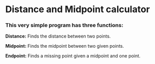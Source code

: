 # **Distance and Midpoint calculator** 
### This very simple program has three functions:

**Distance:** Finds the distance between two points. 

**Midpoint:** Finds the midpoint between two given points.

**Endpoint:** Finds a missing point given a midpoint and one point.
